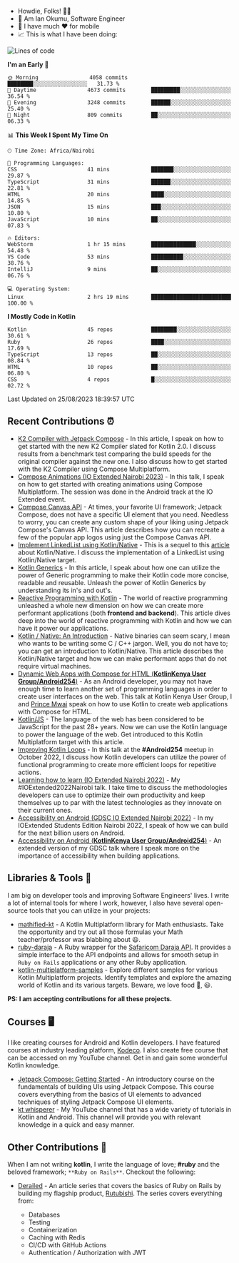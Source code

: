 
* Howdie, Folks! 👋🤓
* 🤪 Am Ian Okumu, Software Engineer
* 📱 I have much ❤️ for mobile
* 📈 This is what I have been doing:
  
[//]: # ( <a href="https://otsembo.github.io/OtsemboPortfolio/" style="margin-right:.5%; margin-top=.5%;">)

[//]: # (  <img align="center" src="https://github-readme-stats.vercel.app/api/top-langs/?username=otsembo&layout=compact"  alt="xyz"/>)

[//]: # (</a>)

<!--START_SECTION:waka-->
![Lines of code](https://img.shields.io/badge/From%20Hello%20World%20I%27ve%20Written-9.4%20million%20lines%20of%20code-blue)

**I'm an Early 🐤** 

```text
🌞 Morning                4058 commits        ████████░░░░░░░░░░░░░░░░░   31.73 % 
🌆 Daytime                4673 commits        █████████░░░░░░░░░░░░░░░░   36.54 % 
🌃 Evening                3248 commits        ██████░░░░░░░░░░░░░░░░░░░   25.40 % 
🌙 Night                  809 commits         ██░░░░░░░░░░░░░░░░░░░░░░░   06.33 % 
```


📊 **This Week I Spent My Time On** 

```text
🕑︎ Time Zone: Africa/Nairobi

💬 Programming Languages: 
CSS                      41 mins             ███████░░░░░░░░░░░░░░░░░░   29.87 % 
TypeScript               31 mins             ██████░░░░░░░░░░░░░░░░░░░   22.81 % 
HTML                     20 mins             ████░░░░░░░░░░░░░░░░░░░░░   14.85 % 
JSON                     15 mins             ███░░░░░░░░░░░░░░░░░░░░░░   10.80 % 
JavaScript               10 mins             ██░░░░░░░░░░░░░░░░░░░░░░░   07.83 % 

🔥 Editors: 
WebStorm                 1 hr 15 mins        ██████████████░░░░░░░░░░░   54.48 % 
VS Code                  53 mins             ██████████░░░░░░░░░░░░░░░   38.76 % 
IntelliJ                 9 mins              ██░░░░░░░░░░░░░░░░░░░░░░░   06.76 % 

💻 Operating System: 
Linux                    2 hrs 19 mins       █████████████████████████   100.00 % 
```

**I Mostly Code in Kotlin** 

```text
Kotlin                   45 repos            ████████░░░░░░░░░░░░░░░░░   30.61 % 
Ruby                     26 repos            ████░░░░░░░░░░░░░░░░░░░░░   17.69 % 
TypeScript               13 repos            ██░░░░░░░░░░░░░░░░░░░░░░░   08.84 % 
HTML                     10 repos            ██░░░░░░░░░░░░░░░░░░░░░░░   06.80 % 
CSS                      4 repos             █░░░░░░░░░░░░░░░░░░░░░░░░   02.72 % 
```




 Last Updated on 25/08/2023 18:39:57 UTC
<!--END_SECTION:waka-->

## Recent Contributions :alarm_clock:
- [K2 Compiler with Jetpack Compose](https://otsembo.hashnode.dev/k2-compiler-chronicles-jetpack-compose) - In this article, I speak on how to get started with the new K2 Compiler slated for Kotlin 2.0. I discuss results from a benchmark test comparing the build speeds for the original compiler against the new one. I also discuss how to get started with the K2 Compiler using Compose Multiplatform.
- [Compose Animations (IO Extended Nairobi 2023)](https://sessionize.com/ian-okumu/) - In this talk, I speak on how to get started with creating animations using Compose Multiplatform. The session was done in the Android track at the IO Extended event.
- [Compose Canvas API](https://otsembo.hashnode.dev/compose-canvas-api) - At times, your favorite UI framework; Jetpack Compose, does not have a specific UI element that you need. Needless to worry, you can create any custom shape of your liking using Jetpack Compose's Canvas API. This article describes how you can recreate a few of the popular app logos using just the Compose Canvas API.
- [Implement LinkedList using Kotlin/Native](https://otsembo.hashnode.dev/implement-a-linkedlist-using-kotlinnative) - This is a sequel to this [article](https://otsembo.hashnode.dev/kotlin-native-an-introduction) about Kotlin/Native. I discuss the implementation of a LinkedList using Kotlin/Native target.
- [Kotlin Generics](https://otsembo.hashnode.dev/getting-more-concise-with-kotlin-generics) - In this article, I speak about how one can utilize the power of Generic programming to make their Kotlin code more concise, readable and reusable. Unleash the power of Kotlin Generics by understanding its in's and out's.
- [Reactive Programming with Kotlin](https://otsembo.hashnode.dev/reactive-programming-with-kotlin) - The world of reactive programming unleashed a whole new dimension on how we can create more performant applications (both **frontend and backend**). This article dives deep into the world of reactive programming with Kotlin and how we can have it power our applications.
- [Kotlin / Native: An Introduction](https://otsembo.hashnode.dev/kotlin-native-an-introduction) - Native binaries can seem scary, I mean who wants to be writing some C / C++ jargon. Well, you do not have to; you can get an introduction to Kotlin/Native. This article describes the Kotlin/Native target and how we can make performant apps that do not require virtual machines.
- [Dynamic Web Apps with Compose for HTML (**KotlinKenya User Group/Android254**)](https://twitter.com/254androiddevs/status/1649713512858501123) - As an Android developer, you may not have enough time to learn another set of programming languages in order to create user interfaces on the web. This talk at Kotlin Kenya User Group, I and [Prince Mwai](https://github.com/prince475) speak on how to use Kotlin to create web applications with Compose for HTML.
- [Kotlin/JS](https://medium.com/@okumu.otsembo/kotlin-js-magic-awaits-e69dfd7b3deb) - The language of the web has been considered to be JavaScript for the past 28+ years. Now we can use the Kotlin language to power the language of the web. Get introduced to this Kotlin Multiplatform target with this article.
- [Improving Kotlin Loops](https://www.linkedin.com/posts/annunziatakinya_android254-kotlinkenya-activity-6986233662841237504-rELY?utm_source=share&utm_medium=member_desktop) - In this talk at the **#Android254** meetup in October 2022, I discuss how Kotlin developers can utilize the power of functional programming to create more efficient loops for repetitive actions.
- [Learning how to learn (IO Extended Nairobi 2022)](https://sessionize.com/ian-okumu/) - My #IOExtended2022Nairobi talk. I take time to discuss the methodologies developers can use to optimize their own productivity and keep themselves up to par with the latest technologies as they innovate on their current ones.
- [Accessibility on Android (GDSC IO Extended Nairobi 2022)](https://sessionize.com/ian-okumu/) - In my IOExtended Students Edition Nairobi 2022, I speak of how we can build for the next billion users on Android.
- [Accessibility on Android (**KotlinKenya User Group/Android254**)](https://twitter.com/254androiddevs) - An extended version of my GDSC talk where I speak more on the importance of accessibility when building applications.

## Libraries & Tools :hammer:
I am big on developer tools and improving Software Engineers' lives. I write a lot of internal tools for where I work, however, I also have several open-source tools that you can utilize in your projects:

- [mathified-kt](https://github.com/otsembo/mathified-kt) - A Kotlin Multiplatform library for Math enthusiasts. Take the opportunity and try out all those formulas your Math teacher/professor was blabbing about :smiley:.
- [ruby-daraja](https://github.com/otsembo/ruby-daraja) - A Ruby wrapper for the [Safaricom Daraja API](https://developer.safaricom.co.ke). It provides a simple interface to the API endpoints and allows for smooth setup in `Ruby on Rails` applications or any other Ruby application.
- [kotlin-multiplatform-samples](https://github.com/rutubishi/kotlin-multiplatform-samples) - Explore different samples for various Kotlin Multiplatform projects. Identify templates and explore the amazing world of Kotlin and its various targets. Beware, we love food :fries:, :smiley:.

**PS: I am accepting contributions for all these projects.**

## Courses 🖥️
I like creating courses for Android and Kotlin developers. I have featured courses at industry leading platform, [Kodeco](https://kodeco.com). I also create free course that can be accessed on my YouTube channel. Get in and gain some wonderful Kotlin knowledge.

- [Jetpack Compose: Getting Started](https://www.kodeco.com/38708142-jetpack-compose-getting-started) -  An introductory course on the fundamentals of building UIs using Jetpack Compose. This course covers everything from the basics of UI elements to advanced techniques of styling Jetpack Compose UI elements.
- [kt whisperer](https://www.youtube.com/@kt_whisperer) - My YouTube channel that has a wide variety of tutorials in Kotlin and Android. This channel will provide you with relevant knowledge in a quick and easy manner.

## Other Contributions :bookmark:

When I am not writing **kotlin**, I write the language of love; **#ruby** and the beloved framework; `**Ruby on Rails**`. Checkout the following:

- [Derailed](https://medium.com/@okumu.otsembo/list/derailed-57327fb5a34c) - An article series that covers the basics of Ruby on Rails by building my flagship product, [Rutubishi](https://github.com/rutubishi). The series covers everything from:
  
  - Databases
  - Testing
  - Containerization
  - Caching with Redis
  - CI/CD with GitHub Actions
  - Authentication / Authorization with JWT

<!---
otsembo/otsembo is a ✨ special ✨ repository because its `README.md` (this file) appears on your GitHub profile.
You can click the Preview link to take a look at your changes.
--->
